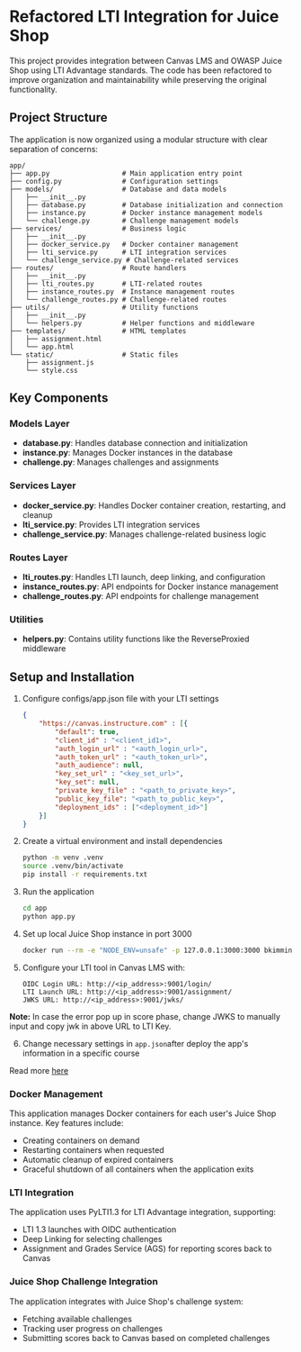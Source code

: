 # Refactored LTI Integration for Juice Shop

This project provides integration between Canvas LMS and OWASP Juice Shop using LTI Advantage standards. 
The code has been refactored to improve organization and maintainability while preserving the original functionality.

## Project Structure

The application is now organized using a modular structure with clear separation of concerns:

```
app/
├── app.py                  # Main application entry point
├── config.py               # Configuration settings
├── models/                 # Database and data models
│   ├── __init__.py
│   ├── database.py         # Database initialization and connection
│   ├── instance.py         # Docker instance management models
│   └── challenge.py        # Challenge management models
├── services/               # Business logic
│   ├── __init__.py
│   ├── docker_service.py   # Docker container management
│   ├── lti_service.py      # LTI integration services
│   └── challenge_service.py # Challenge-related services
├── routes/                 # Route handlers
│   ├── __init__.py
│   ├── lti_routes.py       # LTI-related routes
│   ├── instance_routes.py  # Instance management routes
│   └── challenge_routes.py # Challenge-related routes
├── utils/                  # Utility functions
│   ├── __init__.py
│   └── helpers.py          # Helper functions and middleware
├── templates/              # HTML templates
│   ├── assignment.html
│   └── app.html
└── static/                 # Static files
    ├── assignment.js
    └── style.css
```

## Key Components

### Models Layer

- **database.py**: Handles database connection and initialization
- **instance.py**: Manages Docker instances in the database
- **challenge.py**: Manages challenges and assignments

### Services Layer

- **docker_service.py**: Handles Docker container creation, restarting, and cleanup
- **lti_service.py**: Provides LTI integration services
- **challenge_service.py**: Manages challenge-related business logic

### Routes Layer

- **lti_routes.py**: Handles LTI launch, deep linking, and configuration
- **instance_routes.py**: API endpoints for Docker instance management
- **challenge_routes.py**: API endpoints for challenge management

### Utilities

- **helpers.py**: Contains utility functions like the ReverseProxied middleware

## Setup and Installation

1. Configure configs/app.json file with your LTI settings
   ```json
   {
       "https://canvas.instructure.com" : [{
           "default": true,
           "client_id" : "<client_id1>",
           "auth_login_url" : "<auth_login_url>",
           "auth_token_url" : "<auth_token_url>",
           "auth_audience": null,
           "key_set_url" : "<key_set_url>",
           "key_set": null,
           "private_key_file" : "<path_to_private_key>",
           "public_key_file": "<path_to_public_key>",
           "deployment_ids" : ["<deployment_id>"]
       }]
   }
   ```

2. Create a virtual environment and install dependencies
   ```bash
   python -m venv .venv
   source .venv/bin/activate
   pip install -r requirements.txt
   ```

3. Run the application
   ```bash
   cd app
   python app.py
   ```

4. Set up local Juice Shop instance in port 3000
   ```bash
   docker run --rm -e "NODE_ENV=unsafe" -p 127.0.0.1:3000:3000 bkimminich/juice-shop
   ```

5. Configure your LTI tool in Canvas LMS with:
   ```
   OIDC Login URL: http://<ip_address>:9001/login/
   LTI Launch URL: http://<ip_address>:9001/assignment/
   JWKS URL: http://<ip_address>:9001/jwks/
   ```
**Note:** In case the error pop up in score phase, change JWKS to manually input and copy jwk in above URL to LTI Key.

6. Change necessary settings in `app.json`after deploy the app's information in a specific course

Read more [here](https://github.com/dmitry-viskov/pylti1.3/wiki/Configure-Canvas-as-LTI-1.3-Platform)

### Docker Management

This application manages Docker containers for each user's Juice Shop instance. Key features include:

- Creating containers on demand
- Restarting containers when requested
- Automatic cleanup of expired containers
- Graceful shutdown of all containers when the application exits

### LTI Integration

The application uses PyLTI1.3 for LTI Advantage integration, supporting:

- LTI 1.3 launches with OIDC authentication
- Deep Linking for selecting challenges
- Assignment and Grades Service (AGS) for reporting scores back to Canvas

### Juice Shop Challenge Integration

The application integrates with Juice Shop's challenge system:

- Fetching available challenges
- Tracking user progress on challenges
- Submitting scores back to Canvas based on completed challenges